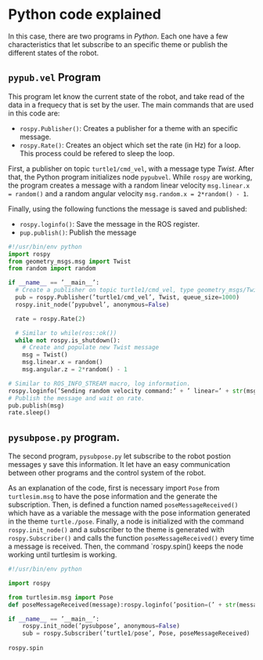 # Python code explained
<!--- 
Describa paso a paso que hacen los programas realizados en Python, indique las funciones de ROS
usadas.
-->
In this case, there are two programs in *Python*. Each one have a few characteristics that let subscribe to an specific theme or publish the different states of the robot.

## `pypub.vel` Program
This program let know the current state of the robot, and take read of the data in a frequecy that is set by the user. The main commands that are used in this code are:
- `rospy.Publisher()`: Creates a publisher for a theme with an specific message.
- `rospy.Rate()`: Creates an object which set the rate (in Hz) for a loop. This process could be refered to sleep the loop.
  
First, a publisher on topic `turtle1/cmd_vel`, with a message type *Twist*. After that, the Python program initializes node `pypubvel`. While `rospy` are working, the program creates a message with a random linear velocity `msg.linear.x = random()` and a random angular velocity `msg.random.x = 2*random() - 1`.

Finally, using the following functions the message is saved and published:
- `rospy.loginfo()`: Save the message in the ROS register.
- `pup.publish()`: Publish the message

```python
#!/usr/bin/env python 
import rospy 
from geometry_msgs.msg import Twist 
from random import random 

if __name__ == ’__main__’: 
  # Create a publisher on topic turtle1/cmd_vel, type geometry_msgs/Twist 
  pub = rospy.Publisher(’turtle1/cmd_vel’, Twist, queue_size=1000) 
  rospy.init_node(’pypubvel’, anonymous=False) 

  rate = rospy.Rate(2) 

  # Similar to while(ros::ok()) 
  while not rospy.is_shutdown(): 
    # Create and populate new Twist message 
    msg = Twist() 
    msg.linear.x = random() 
    msg.angular.z = 2*random() - 1 

# Similar to ROS_INFO_STREAM macro, log information. 
rospy.loginfo(’Sending random velocity command:’ + ’ linear=’ + str(msg.linear.x) + ’ angular=’ + str(msg.angular.z)) 
# Publish the message and wait on rate.
pub.publish(msg)
rate.sleep() 
```

## `pysubpose.py` program.
The second program, `pysubpose.py` let subscribe to the robot postion messages y save this information. It let have an easy communication between other programs and the control system of the robot.

As an explanation of the code, first is necessary import `Pose` from `turtlesim.msg` to have the pose information and the generate the subscription. Then, is defined a function named `poseMessageReceived()` which have as a variable the message with the pose information generated in the theme `turtle./pose`. Finally, a node is initialized with the command `rospy.init_node()` and a subscriber to the theme is generated with `rospy.Subscriber()` and calls the function `poseMessageReceived()`  every time a message is received. Then, the command `rospy.spin() keeps the node working until turtlesim is working.
```python
#!/usr/bin/env python

import rospy

from turtlesim.msg import Pose
def poseMessageReceived(message):rospy.loginfo(’position=(’ + str(message.x) + ’,’ + str(message.y) +’)’ + ’ direction=’ + str(message.theta))

if __name__ == ’__main__’:
	rospy.init_node(’pysubpose’, anonymous=False)
	sub = rospy.Subscriber(’turtle1/pose’, Pose, poseMessageReceived)
	
rospy.spin
```
